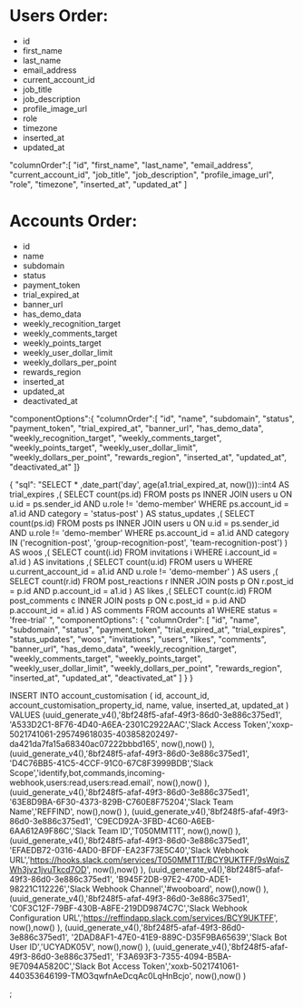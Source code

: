 

#  Users Order:
* id
* first_name
* last_name
* email_address
* current_account_id
* job_title
* job_description
* profile_image_url
* role
* timezone
* inserted_at
* updated_at

"columnOrder":[
"id",
"first_name",
"last_name",
"email_address",
"current_account_id",
"job_title",
"job_description",
"profile_image_url",
"role",
"timezone",
"inserted_at",
"updated_at"
]


# Accounts Order:
* id
* name
* subdomain
* status
* payment_token
* trial_expired_at
* banner_url
* has_demo_data
* weekly_recognition_target
* weekly_comments_target
* weekly_points_target
* weekly_user_dollar_limit
* weekly_dollars_per_point
* rewards_region
* inserted_at
* updated_at
* deactivated_at

"componentOptions":{
"columnOrder":[
"id",
"name",
"subdomain",
"status",
"payment_token",
"trial_expired_at",
"banner_url",
"has_demo_data",
"weekly_recognition_target",
"weekly_comments_target",
"weekly_points_target",
"weekly_user_dollar_limit",
"weekly_dollars_per_point",
"rewards_region",
"inserted_at",
"updated_at",
"deactivated_at"
]}


{
  "sql":
"SELECT * ,date_part('day', age(a1.trial_expired_at, now()))::int4 AS trial_expires
,(
    SELECT count(ps.id) FROM posts ps
    INNER JOIN users u ON u.id = ps.sender_id AND u.role != 'demo-member'
    WHERE ps.account_id = a1.id AND category = 'status-post'
) AS status_updates
,(
    SELECT count(ps.id) FROM posts ps
    INNER JOIN users u ON u.id = ps.sender_id AND u.role != 'demo-member'
    WHERE ps.account_id = a1.id AND category IN ('recognition-post', 'group-recognition-post', 'team-recognition-post')
) AS woos
,(
    SELECT count(i.id) FROM invitations i
    WHERE i.account_id = a1.id
) AS invitations
,(
    SELECT count(u.id) FROM users u
    WHERE u.current_account_id = a1.id AND u.role != 'demo-member'
) AS users
,(
    SELECT count(r.id) FROM post_reactions r
    INNER JOIN posts p ON r.post_id = p.id AND p.account_id = a1.id
) AS likes
,(
    SELECT count(c.id) FROM post_comments c
    INNER JOIN posts p ON c.post_id = p.id AND p.account_id = a1.id
) AS comments
FROM accounts a1
WHERE
status = 'free-trial'
",
"componentOptions": {
  "columnOrder": [
  "id",
  "name",
  "subdomain",
  "status",
  "payment_token",
  "trial_expired_at",
  "trial_expires",
  "status_updates",
  "woos",
  "invitations",
  "users",
  "likes",
  "comments",
  "banner_url",
  "has_demo_data",
  "weekly_recognition_target",
  "weekly_comments_target",
  "weekly_points_target",
  "weekly_user_dollar_limit",
  "weekly_dollars_per_point",
  "rewards_region",
  "inserted_at",
  "updated_at",
  "deactivated_at"
  ]
}
}



INSERT INTO account_customisation
(
id,
account_id,
account_customisation_property_id,
name,
value,
inserted_at,
updated_at
)
VALUES
(uuid_generate_v4(),'8bf248f5-afaf-49f3-86d0-3e886c375ed1',
'A533D2C1-8F76-4D40-A6EA-2301C2922AAC','Slack Access Token','xoxp-5021741061-295749618035-403858202497-da421da7fa15a68340ac07222bbbd165',
now(),now()
),
(uuid_generate_v4(),'8bf248f5-afaf-49f3-86d0-3e886c375ed1',
'D4C76BB5-41C5-4CCF-91C0-67C8F3999BDB','Slack Scope','identify,bot,commands,incoming-webhook,users:read,users:read.email',
now(),now()
),
(uuid_generate_v4(),'8bf248f5-afaf-49f3-86d0-3e886c375ed1',
'63E8D9BA-6F30-4373-829B-C760E8F75204','Slack Team Name','REFFIND',
now(),now()
),
(uuid_generate_v4(),'8bf248f5-afaf-49f3-86d0-3e886c375ed1',
'C9ECD92A-3FBD-4C60-A6EB-6AA612A9F86C','Slack Team ID','T050MMT1T',
now(),now()
),
(uuid_generate_v4(),'8bf248f5-afaf-49f3-86d0-3e886c375ed1',
'EFAEDB72-0316-4AD0-BFDF-EA23F73E5C40','Slack Webhook URL','https://hooks.slack.com/services/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',
now(),now()
),
(uuid_generate_v4(),'8bf248f5-afaf-49f3-86d0-3e886c375ed1',
'B945F2DB-97E2-470D-ADE1-98221C112226','Slack Webhook Channel','#wooboard',
now(),now()
),
(uuid_generate_v4(),'8bf248f5-afaf-49f3-86d0-3e886c375ed1',
'C0F3C12F-79BF-430B-A8FE-219DD9874C7C','Slack Webhook Configuration URL','https://reffindapp.slack.com/services/BCY9UKTFF',
now(),now()
),
(uuid_generate_v4(),'8bf248f5-afaf-49f3-86d0-3e886c375ed1',
'2DAD8AF1-47E0-41E9-889C-D35F9BA65639','Slack Bot User ID','UCYADK05V',
now(),now()
),
(uuid_generate_v4(),'8bf248f5-afaf-49f3-86d0-3e886c375ed1',
'F3A693F3-7355-4094-B5BA-9E7094A5820C','Slack Bot Access Token','xoxb-5021741061-440353646199-TMO3qwfnAeDcqAc0LqHnBcjo',
now(),now()
)

;
